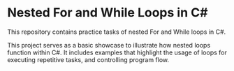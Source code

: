 # Nested For and While Loops in C#

This repository contains practice tasks of nested For and While loops in C#.

This project serves as a basic showcase to illustrate how nested loops function within C#. It includes examples that highlight the usage of loops for executing repetitive tasks, and controlling program flow.
